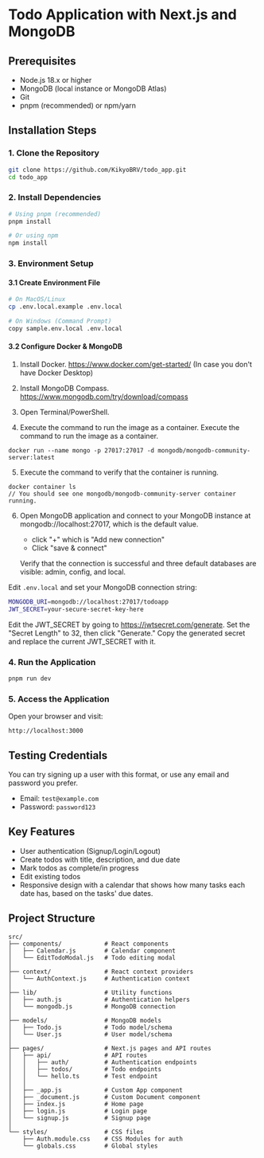 # Todo Application with Next.js and MongoDB

## Prerequisites
- Node.js 18.x or higher
- MongoDB (local instance or MongoDB Atlas)
- Git
- pnpm (recommended) or npm/yarn

## Installation Steps

### 1. Clone the Repository
```bash
git clone https://github.com/KikyoBRV/todo_app.git
cd todo_app
```

### 2. Install Dependencies
```bash
# Using pnpm (recommended)
pnpm install

# Or using npm
npm install
```

### 3. Environment Setup

#### 3.1 Create Environment File
```bash
# On MacOS/Linux
cp .env.local.example .env.local

# On Windows (Command Prompt)
copy sample.env.local .env.local
```

#### 3.2 Configure Docker & MongoDB
1. Install Docker. https://www.docker.com/get-started/ (In case you don't have Docker Desktop)

2. Install MongoDB Compass. https://www.mongodb.com/try/download/compass

3. Open Terminal/PowerShell.

4. Execute the command to run the image as a container. Execute the command to run the image as a container.
```
docker run --name mongo -p 27017:27017 -d mongodb/mongodb-community-server:latest
```
5. Execute the command to verify that the container is running.
```
docker container ls
// You should see one mongodb/mongodb-community-server container running.
```
6. Open MongoDB application and connect to your MongoDB instance at mongodb://localhost:27017, which is the default value. 
    - click "+" which is "Add new connection"
    - Click "save & connect"

   Verify that the connection is successful and three default databases are visible: admin, config, and local.

Edit `.env.local` and set your MongoDB connection string:
```bash
MONGODB_URI=mongodb://localhost:27017/todoapp
JWT_SECRET=your-secure-secret-key-here
```
Edit the JWT_SECRET by going to https://jwtsecret.com/generate. Set the "Secret Length" to 32, then click "Generate." Copy the generated secret and replace the current JWT_SECRET with it.

### 4. Run the Application
```bash
pnpm run dev
```

### 5. Access the Application
Open your browser and visit:
```
http://localhost:3000
```

## Testing Credentials
You can try signing up a user with this format, or use any email and password you prefer.
- Email: `test@example.com`
- Password: `password123`

## Key Features
- User authentication (Signup/Login/Logout)
- Create todos with title, description, and due date
- Mark todos as complete/in progress
- Edit existing todos
- Responsive design with a calendar that shows how many tasks each date has, based on the tasks' due dates.

## Project Structure
```
src/
├── components/            # React components
│   ├── Calendar.js        # Calendar component
│   └── EditTodoModal.js   # Todo editing modal
│
├── context/               # React context providers
│   └── AuthContext.js     # Authentication context
│
├── lib/                   # Utility functions
│   ├── auth.js            # Authentication helpers
│   └── mongodb.js         # MongoDB connection
│
├── models/                # MongoDB models
│   ├── Todo.js            # Todo model/schema
│   └── User.js            # User model/schema
│
├── pages/                 # Next.js pages and API routes
│   ├── api/               # API routes
│   │   ├── auth/          # Authentication endpoints
│   │   ├── todos/         # Todo endpoints
│   │   └── hello.ts       # Test endpoint
│   │
│   ├── _app.js            # Custom App component
│   ├── _document.js       # Custom Document component
│   ├── index.js           # Home page
│   ├── login.js           # Login page
│   └── signup.js          # Signup page
│
└── styles/                # CSS files
    ├── Auth.module.css    # CSS Modules for auth
    └── globals.css        # Global styles
```
